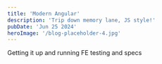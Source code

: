 ```yaml
---
title: 'Modern Angular'
description: 'Trip down memory lane, JS style!'
pubDate: 'Jun 25 2024'
heroImage: '/blog-placeholder-4.jpg'
---
```


Getting it up and running
FE testing and specs